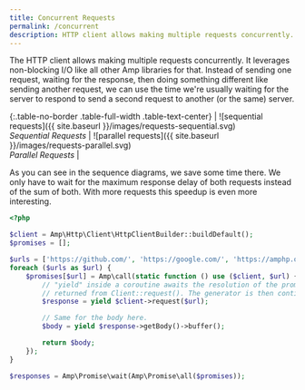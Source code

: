 ```yaml
---
title: Concurrent Requests
permalink: /concurrent
description: HTTP client allows making multiple requests concurrently. It leverages non-blocking I/O like all other Amp libraries for that.
---
```

The HTTP client allows making multiple requests concurrently. It leverages non-blocking I/O like all other Amp libraries for that.
Instead of sending one request, waiting for the response, then doing something different like sending another request, we can use the time we're usually waiting for the server to respond to send a second request to another (or the same) server.

{:.table-no-border .table-full-width .table-text-center}
| ![sequential requests]({{ site.baseurl }}/images/requests-sequential.svg)<br>*Sequential Requests* | ![parallel requests]({{ site.baseurl }}/images/requests-parallel.svg)<br>*Parallel Requests* |

As you can see in the sequence diagrams, we save some time there. We only have to wait for the maximum response delay of both requests instead of the sum of both. With more requests this speedup is even more interesting.

```php
<?php

$client = Amp\Http\Client\HttpClientBuilder::buildDefault();
$promises = [];

$urls = ['https://github.com/', 'https://google.com/', 'https://amphp.org/http-client'];
foreach ($urls as $url) {
    $promises[$url] = Amp\call(static function () use ($client, $url) {
        // "yield" inside a coroutine awaits the resolution of the promise
        // returned from Client::request(). The generator is then continued.
        $response = yield $client->request($url);

        // Same for the body here.
        $body = yield $response->getBody()->buffer();

        return $body;
    });
}

$responses = Amp\Promise\wait(Amp\Promise\all($promises));
```
